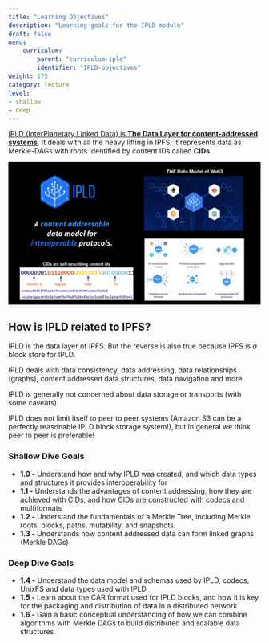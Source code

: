 ```yaml
---
title: "Learning Objectives"
description: "Learning goals for the IPLD module"
draft: false
menu:
    curriculum:
        parent: "curriculum-ipld"
        identifier: "IPLD-objectives"
weight: 175
category: lecture
level:
- shallow
- deep
---
```




[IPLD (InterPlanetary Linked Data) is **The Data Layer for content-addressed systems**](https://blog.ipfs.io/what-is-ipld/). It deals with all the heavy lifting in IPFS; it represents data as Merkle-DAGs with roots identified by content IDs called **CIDs**.

![](ipld-summary.png)

## How is IPLD related to IPFS?

IPLD is the data layer of IPFS. But the reverse is also true because IPFS is _a_ block store for IPLD.

IPLD deals with data consistency, data addressing, data relationships (graphs), content addressed data structures, data navigation and more.

IPLD is generally not concerned about data storage or transports (with some caveats).

IPLD does not limit itself to peer to peer systems (Amazon S3 can be a perfectly reasonable IPLD block storage system!), but in general we think peer to peer is preferable!

### Shallow Dive Goals
* **1.0 -** Understand how and why IPLD was created, and which data types and structures it provides interoperability for
* **1.1 -** Understands the advantages of content addressing, how they are achieved with CIDs, and how CIDs are constructed with codecs and multiformats
* **1.2 -** Understand the fundamentals of a Merkle Tree, including Merkle roots, blocks, paths, mutability, and snapshots.
* **1.3 -** Understands how content addressed data can form linked graphs (Merkle DAGs)

### Deep Dive Goals
* **1.4 -** Understand the data model and schemas used by IPLD, codecs, UnixFS and data types used with IPLD
* **1.5 -** Learn about the CAR format used for IPLD blocks, and how it is key for the packaging and distribution of data in a distributed network
* **1.6 -** Gain a basic conceptual understanding of how we can combine algorithms with Merkle DAGs to build distributed and scalable data structures
